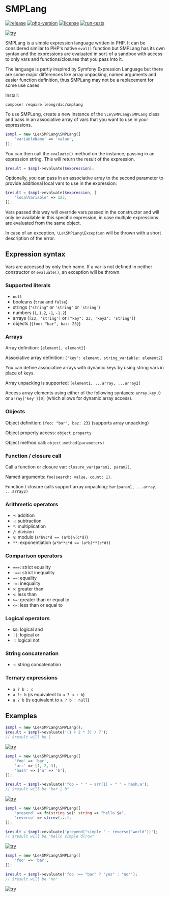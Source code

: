 # SMPLang

[![release](http://poser.pugx.org/leongrdic/smplang/v)](https://packagist.org/packages/leongrdic/smplang)
[![php-version](http://poser.pugx.org/leongrdic/smplang/require/php)](https://packagist.org/packages/leongrdic/smplang)
[![license](http://poser.pugx.org/leongrdic/smplang/license)](https://packagist.org/packages/leongrdic/smplang)
[![run-tests](https://github.com/leongrdic/php-smplang/actions/workflows/run-tests.yml/badge.svg)](https://github.com/leongrdic/php-smplang/actions/workflows/run-tests.yml)

[![try](https://img.shields.io/badge/Try%20it%20out-on%20PHPSandbox-%237E29CE)](https://play.phpsandbox.io/leongrdic/smplang?input=%24smpl%20%3D%20new%20%5CLe%5CSMPLang%5CSMPLang%28%5B%0A%20%20%27foo%27%20%3D%3E%205%0A%5D%29%3B%0A%0A%24result%20%3D%20%24smpl-%3Eevaluate%28%27%281%20%2B%20foo%20%2A%204%29%20%2F%207%27%29%3B%0A%0Aprint_r%28%24result%29%3B)


SMPLang is a simple expression language written in PHP. It can be considered similar to PHP's native `eval()` function but SMPLang has its own syntax and the expressions are evaluated in sort-of a sandbox with access to only vars and functions/closures that you pass into it.

The language is partly inspired by Symfony Expression Language but there are some major differences like array unpacking, named arguments and easier function definition, thus SMPLang may not be a replacement for some use cases.

Install:
```
composer require leongrdic/smplang
```

To use SMPLang, create a new instance of the `\Le\SMPLang\SMPLang` class and pass in an associative array of vars that you want to use in your expressions.

```php
$smpl = new \Le\SMPLang\SMPLang([
    'variableName' => 'value',
]);
```

You can then call the `evaluate()` method on the instance, passing in an expression string. This will return the result of the expression.
```php
$result = $smpl->evaluate($expression);
```

Optionally, you can pass in an associative array to the second parameter to provide additional local vars to use in the expression:
```php
$result = $smpl->evaluate($expression, [
    'localVariable' => 123,
]);
```

Vars passed this way will override vars passed in the constructor and will only be available in this specific expression, in case multiple expressions are evaluated from the same object.


In case of an exception, `\Le\SMPLang\Exception` will be thrown with a short description of the error.

## Expression syntax

Vars are accessed by only their name. If a var is not defined in neither constructor or `evaluate()`, an exception will be thrown.

### Supported literals
- `null`
- booleans (`true` and `false`)
- strings (`"string"` or `'string'` or <code>\`string\`</code>)
- numbers (`1`, `1.2`, `-1`, `-1.2`)
- arrays (`[23, 'string']` or `["key": 23, 'key2': 'string']`)
- objects (`{foo: "bar", baz: 23}`)


### Arrays

Array definition: `[element1, element2]`

Associative array definition: `["key": element, string_variable: element2]`

You can define associative arrays with dynamic keys by using string vars in place of keys.

Array unpacking is supported: `[element1, ...array, ...array2]`

Access array elements using either of the following syntaxes: `array.key.0` or `array['key'][0]` (which allows for dynamic array access).

### Objects

Object definition: `{foo: "bar", baz: 23}` (supports array unpacking)

Object property access: `object.property`

Object method call: `object.method(parameters)`

### Function / closure call

Call a function or closure var: `closure_var(param1, param2)`.

Named arguments: `foo(search: value, count: 1)`.

Function / closure calls support array unpacking: `bar(param1, ...array, ...array2)`



### Arithmetic operators
- `+`: addition
- `-`: subtraction
- `*`: multiplication
- `/`: division
- `%`: modulo (`a*b%c*d == (a*b)%(c*d)`)
- `**`: exponentiation (`a*b**c*d == (a*b)**(c*d)`)

### Comparison operators
- `===`: strict equality
- `!==`: strict inequality
- `==`: equality
- `!=`: inequality
- `>`: greater than
- `<`: less than
- `>=`: greater than or equal to
- `<=`: less than or equal to

### Logical operators
- `&&`: logical and
- `||`: logical or
- `!`: logical not

### String concatenation
- `~`: string concatenation

### Ternary expressions
- `a ? b : c` 
- `a ?: b` (is equivalent to `a ? a : b`)
- `a ? b` (is equivalent to `a ? b : null`)


## Examples
```php
$smpl = new \Le\SMPLang\SMPLang();
$result = $smpl->evaluate('(1 + 2 * 3) / 7');
// $result will be 1
```
[![try](https://img.shields.io/badge/Try%20it%20out-on%20PHPSandbox-%237E29CE)](https://play.phpsandbox.io/leongrdic/smplang?input=%24smpl%20%3D%20new%20%5CLe%5CSMPLang%5CSMPLang%28%29%3B%0A%24result%20%3D%20%24smpl-%3Eevaluate%28%27%281%20%2B%202%20%2A%203%29%20%2F%207%27%29%3B%0Aprint_r%28%24result%29%3B)


```php
$smpl = new \Le\SMPLang\SMPLang([
    'foo' => 'bar',
    'arr' => [1, 2, 3],
    'hash' => ['a' => 'b'],
]);

$result = $smpl->evaluate('foo ~ " " ~ arr[1] ~ " " ~ hash.a');
// $result will be "bar 2 b"
```
[![try](https://img.shields.io/badge/Try%20it%20out-on%20PHPSandbox-%237E29CE)](https://play.phpsandbox.io/leongrdic/smplang?input=%24smpl%20%3D%20new%20%5CLe%5CSMPLang%5CSMPLang%28%5B%0A%20%20%20%20%27foo%27%20%3D%3E%20%27bar%27%2C%0A%20%20%20%20%27arr%27%20%3D%3E%20%5B1%2C%202%2C%203%5D%2C%0A%20%20%20%20%27hash%27%20%3D%3E%20%5B%27a%27%20%3D%3E%20%27b%27%5D%2C%0A%5D%29%3B%0A%0A%24result%20%3D%20%24smpl-%3Eevaluate%28%27foo%20~%20%22%20%22%20~%20arr%5B1%5D%20~%20%22%20%22%20~%20hash.a%27%29%3B%0Aprint_r%28%24result%29%3B)


```php
$smpl = new \Le\SMPLang\SMPLang([
    'prepend' => fn(string $a): string => "hello $a",
    'reverse' => strrev(...),
]);

$result = $smpl->evaluate('prepend("simple " ~ reverse("world"))');
// $result will be "hello simple dlrow"
```
[![try](https://img.shields.io/badge/Try%20it%20out-on%20PHPSandbox-%237E29CE)](https://play.phpsandbox.io/leongrdic/smplang?input=%24smpl%20%3D%20new%20%5CLe%5CSMPLang%5CSMPLang%28%5B%0A%20%20%20%20%27prepend%27%20%3D%3E%20fn%28string%20%24a%29%3A%20string%20%3D%3E%20%22hello%20%24a%22%2C%0A%20%20%20%20%27reverse%27%20%3D%3E%20strrev%28...%29%2C%0A%5D%29%3B%0A%0A%24result%20%3D%20%24smpl-%3Eevaluate%28%27prepend%28%22simple%20%22%20~%20reverse%28%22world%22%29%29%27%29%3B%0Aprint_r%28%24result%29%3B)


```php
$smpl = new \Le\SMPLang\SMPLang([
    'foo' => 'bar',
]);

$result = $smpl->evaluate('foo !== "bar" ? "yes" : "no"');
// $result will be "no"
```
[![try](https://img.shields.io/badge/Try%20it%20out-on%20PHPSandbox-%237E29CE)](https://play.phpsandbox.io/leongrdic/smplang?input=%24smpl%20%3D%20new%20%5CLe%5CSMPLang%5CSMPLang%28%5B%0A%20%20%20%20%27foo%27%20%3D%3E%20%27bar%27%2C%0A%5D%29%3B%0A%0A%24result%20%3D%20%24smpl-%3Eevaluate%28%27foo%20%21%3D%3D%20%22bar%22%20%3F%20%22yes%22%20%3A%20%22no%22%27%29%3B%0Aprint_r%28%24result%29%3B)
